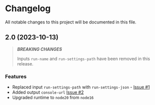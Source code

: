 # Changelog

All notable changes to this project will be documented in this file.

## 2.0 (2023-10-13)

> **_BREAKING CHANGES_**
>
> Inputs `run-name` and `run-settings-path` have been removed in this release.

### Features

* Replaced input `run-settings-path` with `run-settings-json` - [Issue #1](https://github.com/aws-actions/aws-devicefarm-mobile-device-testing/issues/1)
* Added output `console-url` [Issue #2](https://github.com/aws-actions/aws-devicefarm-mobile-device-testing/issues/2)
* Upgraded runtime to `node20` from `node16`

